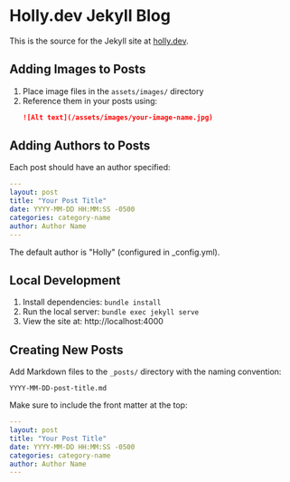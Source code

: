 # Holly.dev Jekyll Blog

This is the source for the Jekyll site at [holly.dev](https://holly.dev).

## Adding Images to Posts

1. Place image files in the `assets/images/` directory
2. Reference them in your posts using:
   ```markdown
   ![Alt text](/assets/images/your-image-name.jpg)
   ```

## Adding Authors to Posts

Each post should have an author specified:

```yaml
---
layout: post
title: "Your Post Title"
date: YYYY-MM-DD HH:MM:SS -0500
categories: category-name
author: Author Name
---
```

The default author is "Holly" (configured in _config.yml).

## Local Development

1. Install dependencies: `bundle install`
2. Run the local server: `bundle exec jekyll serve`
3. View the site at: http://localhost:4000

## Creating New Posts

Add Markdown files to the `_posts/` directory with the naming convention:
```
YYYY-MM-DD-post-title.md
```

Make sure to include the front matter at the top:
```yaml
---
layout: post
title: "Your Post Title"
date: YYYY-MM-DD HH:MM:SS -0500
categories: category-name
author: Author Name
---
``` 